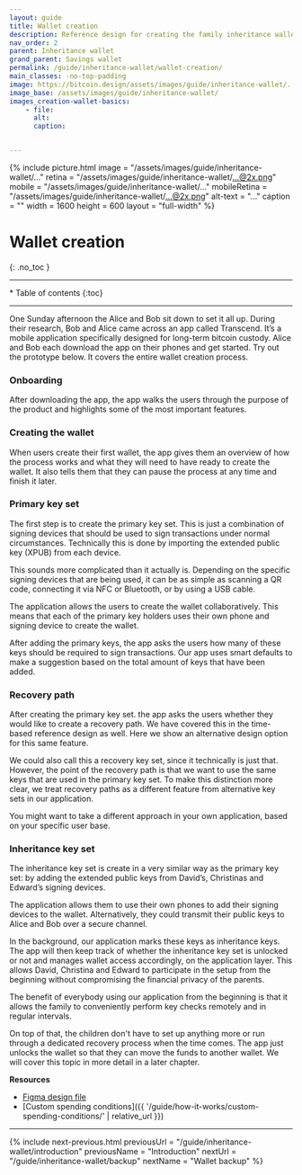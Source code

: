 ```yaml
---
layout: guide
title: Wallet creation
description: Reference design for creating the family inheritance wallet.
nav_order: 2
parent: Inheritance wallet
grand_parent: Savings wallet
permalink: /guide/inheritance-wallet/wallet-creation/
main_classes: -no-top-padding
image: https://bitcoin.design/assets/images/guide/inheritance-wallet/...
image_base: /assets/images/guide/inheritance-wallet/
images_creation-wallet-basics:
    - file: 
      alt: 
      caption: 


---
```


<!--

Editor's notes

This page covers a multi-key wallet that uses timelocks to provide additional recovery options.  

Illustration sources

https://www.figma.com/file/h5GP5v5dYfpXXfEUXf6nvC/Family-inheritance-wallet?type=design&node-id=5542%3A2119&mode=design&t=sBtcvrDzb8MPtWaK-1

-->

{% include picture.html
   image = "/assets/images/guide/inheritance-wallet/..."
   retina = "/assets/images/guide/inheritance-wallet/...@2x.png"
   mobile = "/assets/images/guide/inheritance-wallet/..."
   mobileRetina = "/assets/images/guide/inheritance-wallet/...@2x.png"
   alt-text = "..."
   caption = ""
   width = 1600
   height = 600
   layout = "full-width"
%}

# Wallet creation 
{: .no_toc }

---

<div class="glossary-toc" markdown="1">
 * Table of contents
{:toc}
</div>

---

One Sunday afternoon the Alice and Bob sit down to set it all up. During their research, Bob and Alice came across an app called Transcend. It’s a mobile application specifically designed for long-term bitcoin custody. Alice and Bob each download the app on their phones and get started. Try out the prototype below. It covers the entire wallet creation process.

<!--

To do: add prototype

-->

### Onboarding

After downloading the app, the app walks the users through the purpose of the product and highlights some of the most important features. 

<!--

Add designs

-->

### Creating the wallet

When users create their first wallet, the app gives them an overview of how the process works and what they will need to have ready to create the wallet. It also tells them that they can pause the process at any time and finish it later.    

<!--

Add designs

-->

### Primary key set

The first step is to create the primary key set. This is just a combination of signing devices that should be used to sign transactions under normal circumstances. Technically this is done by importing the extended public key (XPUB) from each device. 

This sounds more complicated than it actually is. Depending on the specific signing devices that are being used, it can be as simple as scanning a QR code, connecting it via NFC or Bluetooth, or by using a USB cable. 

The application allows the users to create the wallet collaboratively. This means that each of the primary key holders uses their own phone and signing device to create the wallet. 

<!--

Add designs

-->

After adding the primary keys, the app asks the users how many of these keys should be required to sign transactions. Our app uses smart defaults to make a suggestion based on the total amount of keys that have been added. 

<!--

Add designs

-->


### Recovery path

After creating the primary key set. the app asks the users whether they would like to create a recovery path. We have covered this in the time-based reference design as well. Here we show an alternative design option for this same feature.

We could also call this a recovery key set, since it technically is just that. However, the point of the recovery path is that we want to use the same keys that are used in the primary key set. To make this distinction more clear, we treat recovery paths as a different feature from alternative key sets in our application. 

You might want to take a different approach in your own application, based on your specific user base.

<!--

Add designs

-->
   
### Inheritance key set

The inheritance key set is create in a very similar way as the primary key set: by adding the extended public keys from David’s, Christinas and Edward’s signing devices.

The application allows them to use their own phones to add their signing devices to the wallet. Alternatively, they could transmit their public keys to Alice and Bob over a secure channel.

<!--

Add designs

-->

In the background, our application marks these keys as inheritance keys. The app will then keep track of whether the inheritance key set is unlocked or not and manages wallet access accordingly, on the application layer. This allows David, Christina and Edward to participate in the setup from the beginning without compromising the financial privacy of the parents. 

The benefit of everybody using our application from the beginning is that it allows the family to conveniently perform key checks remotely and in regular intervals. 

On top of that, the children don't have to set up anything more or run through a dedicated recovery process when the time comes. The app just unlocks the wallet so that they can move the funds to another wallet. We will cover this topic in more detail in a later chapter.


**Resources**
- [Figma design file](https://www.figma.com/file/h5GP5v5dYfpXXfEUXf6nvC/Family-inheritance-wallet?type=design&node-id=5542%3A2119&mode=design&t=sBtcvrDzb8MPtWaK-1)
- [Custom spending conditions]({{ '/guide/how-it-works/custom-spending-conditions/' | relative_url }})

---

{% include next-previous.html
   previousUrl = "/guide/inheritance-wallet/introduction"
   previousName = "Introduction"
   nextUrl = "/guide/inheritance-wallet/backup"
   nextName = "Wallet backup"
%}
